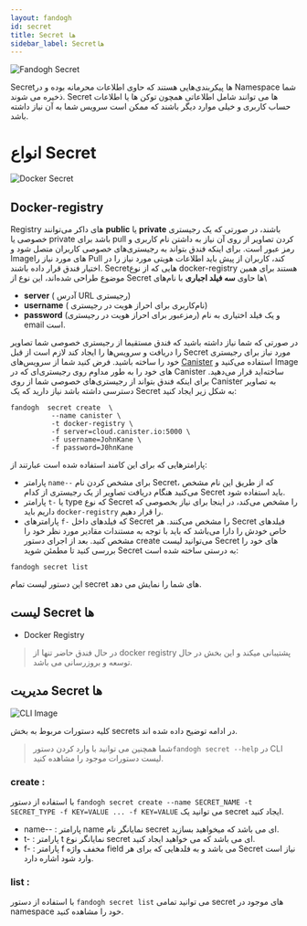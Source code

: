 ```yaml
---
layout: fandogh
id: secret
title: Secret ها
sidebar_label: Secretها
---
```


![Fandogh Secret](/img/docs/secret.png "Fandogh Secret")

Secretها پیکربندی‌هایی هستند که حاوی اطلاعات محرمانه‌ بوده و در Namespace شما ذخیره می شوند.
Secret ها می توانند شامل اطلاعاتی همچون توکن ها یا اطلاعات حساب کاربری و خیلی موارد دیگر باشند که ممکن است سرویس شما به آن نیاز داشته باشد.

# انواع Secret

![Docker Secret](/img/docs/secret_docker.png "Docker Secret")

## Docker-registry
Registry های داکر می‌توانند **public** یا **private** باشند، در صورتی که یک رجیستری خصوصی یا private باشد برای pull کردن تصاویر از روی آن نیاز به داشتن نام کاربری و رمز عبور است.
برای اینکه فندق بتواند به رجیستری‌های خصوصی کاربران متصل شود و Imageهای مورد نیاز را Pull کند، کاربران از پیش باید اطلاعات هویتی مورد نیاز را در اختیار فندق قرار داده باشند.
Secretهایی که از نوع docker-registry هستند برای همین موضوع طراحی شده‌اند، این نوع از Secret ها حاوی **سه فیلد اجباری** با نام‌های\
* **server** ( آدرس URL رجیستری)
*  **username** ( نام‌کاربری برای احراز هویت در رجیستری)
*  **password** (رمزعبور برای احراز هویت در رجیستری)
 و یک فیلد اختیاری به نام email  است.

در صورتی که شما نیاز داشته باشید که فندق مستقیما از رجیستری خصوصی شما تصاویر را دریافت و سرویس‌ها را ایجاد کند لازم است از قبل Secret مورد نیاز برای رجیستری خود را ساخته باشید.
فرض کنید شما از سرویس‌های [Canister](https://canister.io/) استفاده می‌کنید و Image های خود را به طور مداوم روی رجیستری‌ای که در Canister ساخته‌اید قرار می‌دهید.
برای اینکه فندق بتواند از رجیستری‌های خصوصی شما از روی Canister به تصاویر دسترسی داشته باشد نیاز دارید که یک Secret به شکل زیر ایجاد کنید:
```
fandogh  secret create  \
          --name canister \
          -t docker-registry \
          -f server=cloud.canister.io:5000 \
          -f username=JohnKane \
          -f password=J0hnKane

```
پارامتر‌هایی که برای این کامند استفاده شده است عبارتند از:

* پارامتر `name--` برای مشخص کردن نام Secret، که از طریق این نام مشخص می‌کنید هنگام دریافت تصاویر از یک رجیستری از کدام Secret باید استفاده شود.
* پارامتر `t-` یا type که نوع Secret را مشخص می‌کند، در اینجا برای نیاز بخصوصی که داریم باید `docker-registry` را قرار دهیم.
* پارامتر‌های `f-` که فیلد‌های داخل Secret را مشخص می‌کنند. هر Secret فیلد‌های خاص خودش را دارا می‌باشد که باید با توجه به مستندات مقادیر مورد نظر خود را مشخص کنید.
بعد از اجرای دستور create می‌توانید لیست Secret های خود را بررسی کنید تا مطمئن شوید Secret به درستی ساخته شده است:
```
fandogh secret list
```
این دستور لیست تمام secret های شما را نمایش می دهد.


##  لیست Secret ها
* Docker Registry

> در حال فندق حاضر تنها از docker registry پشتیبانی میکند و این بخش در حال توسعه و بروزرسانی می باشد.

##  مدیریت Secret ها
![ CLI Image](/img/docs/cli_image.png "CLI Image")


کلیه دستورات مربوط به بخش secrets در ادامه توضیح داده شده اند.

>شما همچنین می توانید با وارد کردن دستور`fandogh secret --help` در CLI لیست دستورات موجود را مشاهده کنید.

###  create :
با استفاده از دستور `fandogh secret create --name SECRET_NAME -t SECRET_TYPE -f KEY=VALUE ... -f KEY=VALUE` می توانید یک secret ایجاد کنید.

* name-- :
پارامتر name نمایانگر نام secret ای می باشد که میخواهید بسازید.
* t- :
پارامتر t نمایانگر نوع secret ای می باشد که می خواهید ایجاد کنید.
* f- :
پارامتر f مخفف واژه field می باشد و به فلدهایی که برای هر Secret نیاز است وارد شود اشاره دارد.

###  list :
با استفاده از دستور `fandogh secret list` می توانید تمامی secret های موجود در namespace خود را مشاهده کنید.
